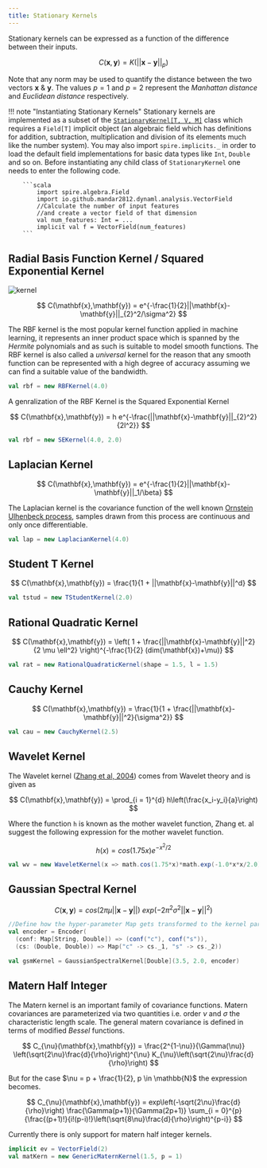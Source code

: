 ```yaml
---
title: Stationary Kernels
---
```


Stationary kernels can be expressed as a function of the difference between their inputs.

$$
	C(\mathbf{x}, \mathbf{y}) = K(||\mathbf{x} - \mathbf{y}||_{p})
$$

Note that any norm may be used to quantify the distance between the two vectors $\mathbf{x} \ \& \ \mathbf{y}$. The values $p = 1$ and $p = 2$ represent the _Manhattan distance_ and _Euclidean distance_ respectively.

!!! note "Instantiating Stationary Kernels"
		Stationary kernels are implemented as a subset of the [```StationaryKernel[T, V, M]```](https://transcendent-ai-labs.github.io/api_docs/DynaML/recent/dynaml-core/index.html#io.github.mandar2812.dynaml.kernels.StationaryKernel) class which requires a ```Field[T]``` implicit object (an algebraic field which has definitions for addition, subtraction, multiplication and division of its elements much like the number system). You may also import ```spire.implicits._``` in order to load the default field implementations for basic data types like ```Int```, ```Double``` and so on. Before instantiating any child class of ```StationaryKernel``` one needs to enter the following code.

		```scala
			import spire.algebra.Field
			import io.github.mandar2812.dynaml.analysis.VectorField
			//Calculate the number of input features
			//and create a vector field of that dimension
			val num_features: Int = ...
			implicit val f = VectorField(num_features)
		```

## Radial Basis Function Kernel / Squared Exponential Kernel

![kernel](/images/gaussiankernel.jpg)

$$
	C(\mathbf{x},\mathbf{y}) = e^{-\frac{1}{2}||\mathbf{x}-\mathbf{y}||_{2}^2/\sigma^2}
$$

The RBF kernel is the most popular kernel function applied in machine learning, it represents an inner product space which is spanned by the _Hermite_ polynomials and as such is suitable to model smooth functions. The RBF kernel is also called a _universal_ kernel for the reason that any smooth function can be represented with a high degree of accuracy assuming we can find a suitable value of the bandwidth.

```scala
val rbf = new RBFKernel(4.0)
```

A genralization of the RBF Kernel is the Squared Exponential Kernel

$$
	C(\mathbf{x},\mathbf{y}) = h e^{-\frac{||\mathbf{x}-\mathbf{y}||_{2}^2}{2l^2}}
$$

```scala
val rbf = new SEKernel(4.0, 2.0)
```

## Laplacian Kernel

$$
	C(\mathbf{x},\mathbf{y}) = e^{-\frac{1}{2}||\mathbf{x}-\mathbf{y}||_1/\beta}
$$

The Laplacian kernel is the covariance function of the well known [Ornstein Ulhenbeck process](https://en.wikipedia.org/wiki/Ornstein%E2%80%93Uhlenbeck_process), samples drawn from this process are continuous and only once differentiable.

```scala
val lap = new LaplacianKernel(4.0)
```

## Student T Kernel

$$
	C(\mathbf{x},\mathbf{y}) = \frac{1}{1 + ||\mathbf{x}-\mathbf{y}||^d}
$$

```scala
val tstud = new TStudentKernel(2.0)
```


## Rational Quadratic Kernel

$$
	C(\mathbf{x},\mathbf{y}) = \left( 1 + \frac{||\mathbf{x}-\mathbf{y}||^2}{2 \mu \ell^2} \right)^{-\frac{1}{2}  (dim(\mathbf{x})+\mu)}
$$

```scala
val rat = new RationalQuadraticKernel(shape = 1.5, l = 1.5)
```

## Cauchy Kernel

$$
	C(\mathbf{x},\mathbf{y}) = \frac{1}{1 + \frac{||\mathbf{x}-\mathbf{y}||^2}{\sigma^2}}
$$

```scala
val cau = new CauchyKernel(2.5)
```

## Wavelet Kernel

The Wavelet kernel ([Zhang et al, 2004](http://dx.doi.org/10.1109/TSMCB.2003.811113)) comes from Wavelet theory and is given as

$$
	C(\mathbf{x},\mathbf{y}) = \prod_{i = 1}^{d} h\left(\frac{x_i-y_i}{a}\right)
$$

Where the function `h` is known as the mother wavelet function, Zhang et. al suggest the following expression for the mother wavelet function.

$$
	h(x) = cos(1.75x)e^{-x^2/2}
$$

```scala
val wv = new WaveletKernel(x => math.cos(1.75*x)*math.exp(-1.0*x*x/2.0))(1.5)
```

## Gaussian Spectral Kernel

$$
C(\mathbf{x},\mathbf{y}) = cos(2\pi \mu ||\mathbf{x}-\mathbf{y}||) \ exp(-2\pi^{2} \sigma^{2} ||\mathbf{x}-\mathbf{y}||^{2} )
$$

```scala
//Define how the hyper-parameter Map gets transformed to the kernel parameters
val encoder = Encoder(
  (conf: Map[String, Double]) => (conf("c"), conf("s")),
  (cs: (Double, Double)) => Map("c" -> cs._1, "s" -> cs._2))

val gsmKernel = GaussianSpectralKernel[Double](3.5, 2.0, encoder)
```

## Matern Half Integer

The Matern kernel is an important family of covariance functions. Matern covariances are parameterized via two quantities i.e. order $\nu$ and $\sigma$ the characteristic length scale. The general matern covariance is defined in terms of modified _Bessel_ functions.

$$
C_{\nu}(\mathbf{x},\mathbf{y}) = \frac{2^{1-\nu}}{\Gamma(\nu)} \left(\sqrt{2\nu}\frac{d}{\rho}\right)^{\nu} K_{\nu}\left(\sqrt{2\nu}\frac{d}{\rho}\right)
$$

But for the case $\nu = p + \frac{1}{2}, p \in \mathbb{N}$ the expression becomes.

$$
C_{\nu}(\mathbf{x},\mathbf{y}) =  exp\left(-\sqrt{2\nu}\frac{d}{\rho}\right) \frac{\Gamma(p+1)}{\Gamma(2p+1)} \sum_{i = 0}^{p}{\frac{(p+1)!}{i!(p-i)!}\left(\sqrt{8\nu}\frac{d}{\rho}\right)^{p-i}}
$$

Currently there is only support for matern half integer kernels.

```scala
implicit ev = VectorField(2)
val matKern = new GenericMaternKernel(1.5, p = 1)
```
